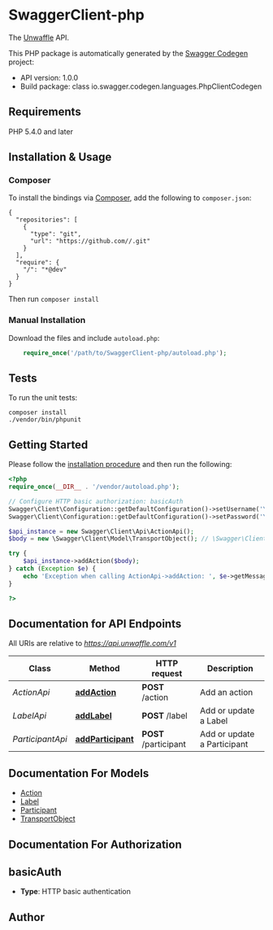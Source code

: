 # SwaggerClient-php
The [Unwaffle](https://unwaffle.com) API.

This PHP package is automatically generated by the [Swagger Codegen](https://github.com/swagger-api/swagger-codegen) project:

- API version: 1.0.0
- Build package: class io.swagger.codegen.languages.PhpClientCodegen

## Requirements

PHP 5.4.0 and later

## Installation & Usage
### Composer

To install the bindings via [Composer](http://getcomposer.org/), add the following to `composer.json`:

```
{
  "repositories": [
    {
      "type": "git",
      "url": "https://github.com//.git"
    }
  ],
  "require": {
    "/": "*@dev"
  }
}
```

Then run `composer install`

### Manual Installation

Download the files and include `autoload.php`:

```php
    require_once('/path/to/SwaggerClient-php/autoload.php');
```

## Tests

To run the unit tests:

```
composer install
./vendor/bin/phpunit
```

## Getting Started

Please follow the [installation procedure](#installation--usage) and then run the following:

```php
<?php
require_once(__DIR__ . '/vendor/autoload.php');

// Configure HTTP basic authorization: basicAuth
Swagger\Client\Configuration::getDefaultConfiguration()->setUsername('YOUR_USERNAME');
Swagger\Client\Configuration::getDefaultConfiguration()->setPassword('YOUR_PASSWORD');

$api_instance = new Swagger\Client\Api\ActionApi();
$body = new \Swagger\Client\Model\TransportObject(); // \Swagger\Client\Model\TransportObject | A TransportObject describing the action. The API will also happily consume a CSV or TSV with one record per line and no header row.

try {
    $api_instance->addAction($body);
} catch (Exception $e) {
    echo 'Exception when calling ActionApi->addAction: ', $e->getMessage(), PHP_EOL;
}

?>
```

## Documentation for API Endpoints

All URIs are relative to *https://api.unwaffle.com/v1*

Class | Method | HTTP request | Description
------------ | ------------- | ------------- | -------------
*ActionApi* | [**addAction**](docs/Api/ActionApi.md#addaction) | **POST** /action | Add an action
*LabelApi* | [**addLabel**](docs/Api/LabelApi.md#addlabel) | **POST** /label | Add or update a Label
*ParticipantApi* | [**addParticipant**](docs/Api/ParticipantApi.md#addparticipant) | **POST** /participant | Add or update a Participant


## Documentation For Models

 - [Action](docs/Model/Action.md)
 - [Label](docs/Model/Label.md)
 - [Participant](docs/Model/Participant.md)
 - [TransportObject](docs/Model/TransportObject.md)


## Documentation For Authorization


## basicAuth

- **Type**: HTTP basic authentication


## Author




